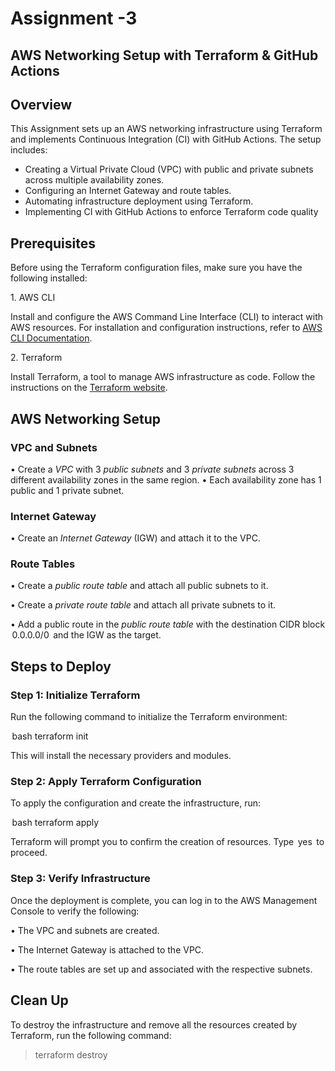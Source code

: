 # Assignment -3

## AWS Networking Setup with Terraform & GitHub Actions

## Overview
This Assignment sets up an AWS networking infrastructure using Terraform and implements Continuous Integration (CI) with GitHub Actions. The setup includes:
- Creating a Virtual Private Cloud (VPC) with public and private subnets across multiple availability zones.
- Configuring an Internet Gateway and route tables.
- Automating infrastructure deployment using Terraform.
- Implementing CI with GitHub Actions to enforce Terraform code quality

## Prerequisites

Before using the Terraform configuration files, make sure you have the following installed:

1.⁠ ⁠AWS CLI

   Install and configure the AWS Command Line Interface (CLI) to interact with AWS resources. For installation and configuration instructions, refer to [AWS CLI Documentation](https://docs.aws.amazon.com/cli/latest/userguide/install-cliv2.html).

2.⁠ ⁠Terraform

   Install Terraform, a tool to manage AWS infrastructure as code. Follow the instructions on the [Terraform website](https://www.terraform.io/downloads.html).


## AWS Networking Setup

### VPC and Subnets
•⁠  ⁠Create a *VPC* with 3 *public subnets* and 3 *private subnets* across 3 different availability zones in the same region.
•⁠  ⁠Each availability zone has 1 public and 1 private subnet.

### Internet Gateway
•⁠  ⁠Create an *Internet Gateway* (IGW) and attach it to the VPC.

### Route Tables
•⁠  ⁠Create a *public route table* and attach all public subnets to it.

•⁠  ⁠Create a *private route table* and attach all private subnets to it.

•⁠  ⁠Add a public route in the *public route table* with the destination CIDR block ⁠ 0.0.0.0/0 ⁠ and the IGW as the target.

## Steps to Deploy

### Step 1: Initialize Terraform

Run the following command to initialize the Terraform environment:

⁠ bash
terraform init
 ⁠

This will install the necessary providers and modules.

### Step 2: Apply Terraform Configuration

To apply the configuration and create the infrastructure, run:

⁠ bash
terraform apply
 ⁠

Terraform will prompt you to confirm the creation of resources. Type ⁠ yes ⁠ to proceed.

### Step 3: Verify Infrastructure

Once the deployment is complete, you can log in to the AWS Management Console to verify the following:

•⁠  ⁠The VPC and subnets are created.

•⁠  ⁠The Internet Gateway is attached to the VPC.

•⁠  ⁠The route tables are set up and associated with the respective subnets.

## Clean Up

To destroy the infrastructure and remove all the resources created by Terraform, run the following command:

> terraform destroy
 
